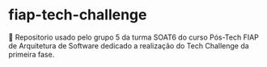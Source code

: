 # fiap-tech-challenge
📑 Repositorio usado pelo grupo 5 da turma SOAT6 do curso Pós-Tech FIAP de Arquitetura de Software dedicado a realização do Tech Challenge da primeira fase. 
